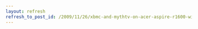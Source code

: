 ```yaml
---
layout: refresh
refresh_to_post_id: /2009/11/26/xbmc-and-mythtv-on-acer-aspire-r1600-with-hauppauge-wintv-hvr-1950
---
```

